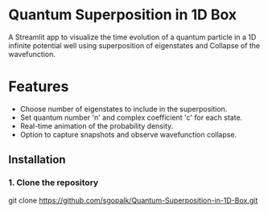 # Quantum Superposition in 1D Box

A Streamlit app to visualize the time evolution of a quantum particle in a 1D infinite potential well using superposition of eigenstates and Collapse of the wavefunction.

# Features

- Choose number of eigenstates to include in the superposition.
- Set quantum number 'n' and complex coefficient 'c' for each state.
- Real-time animation of the probability density.
- Option to capture snapshots and observe wavefunction collapse.

## Installation

### 1. Clone the repository

git clone https://github.com/sgopalk/Quantum-Superposition-in-1D-Box.git


